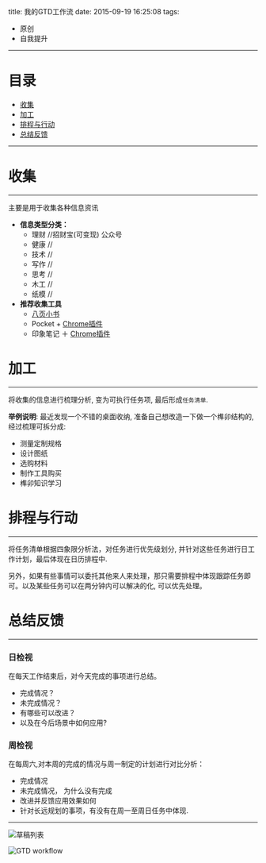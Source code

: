 title: 我的GTD工作流
date: 2015-09-19 16:25:08
tags:
- 原创
- 自我提升
---

目录
===

* [收集](#收集)
* [加工](#加工)
* [排程与行动](#排程与行动)
* [总结反馈](#总结反馈)

***

# 收集
---
主要是用于收集各种信息资讯

* **信息类型分类：**
	- 理财	//招财宝(可变现) 公众号
	- 健康	//
	- 技术	//
	- 写作	//
	- 思考	//
	- 木工	//
	- 纸模	//
* **推荐收集工具**
	- [八页小书](http://www.pocketmod.com/v2/)
	- Pocket + [Chrome插件](https://chrome.google.com/webstore/detail/save-to-pocket/niloccemoadcdkdjlinkgdfekeahmflj) 
	- 印象笔记 ＋ [Chrome插件](https://chrome.google.com/webstore/detail/evernote-web-clipper/pioclpoplcdbaefihamjohnefbikjilc)

# 加工
---
将收集的信息进行梳理分析, 变为可执行任务项, 最后形成`任务清单`.

**举例说明**: 最近发现一个不错的桌面收纳, 准备自己想改造一下做一个榫卯结构的, 经过梳理可拆分成:

- 测量定制规格
- 设计图纸
- 选购材料
- 制作工具购买
- 榫卯知识学习

# 排程与行动
---
将任务清单根据四象限分析法，对任务进行优先级划分, 并针对这些任务进行日工作计划，最后体现在日历排程中.

另外，如果有些事情可以委托其他来人来处理，那只需要排程中体现跟踪任务即可。以及某些任务可以在两分钟内可以解决的化, 可以优先处理。


# 总结反馈
---
### 日检视
在每天工作结束后，对今天完成的事项进行总结。

- 完成情况？
- 未完成情况？
- 有哪些可以改进？
- 以及在今后场景中如何应用?

### 周检视
在每周六,对本周的完成的情况与周一制定的计划进行对比分析：

- 完成情况
- 未完成情况， 为什么没有完成
- 改进并反馈应用效果如何
- 针对长远规划的事项，有没有在周一至周日任务中体现.


---
![草稿列表](http://7wy48o.com1.z0.glb.clouddn.com/mygtd_draft.jpg)

![GTD workflow](http://7wy48o.com1.z0.glb.clouddn.com/yaktocat.png?imageView2/1/w/500/h/400/q/100/format/PNG
)
